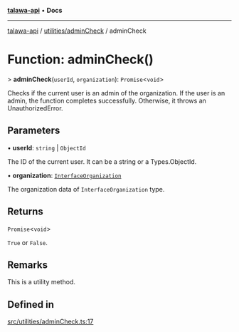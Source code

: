 [**talawa-api**](../../../README.md) • **Docs**

***

[talawa-api](../../../modules.md) / [utilities/adminCheck](../README.md) / adminCheck

# Function: adminCheck()

\> **adminCheck**(`userId`, `organization`): `Promise`\<`void`\>

Checks if the current user is an admin of the organization.
If the user is an admin, the function completes successfully. Otherwise, it throws an UnauthorizedError.

## Parameters

• **userId**: `string` \| `ObjectId`

The ID of the current user. It can be a string or a Types.ObjectId.

• **organization**: [`InterfaceOrganization`](../../../models/Organization/interfaces/InterfaceOrganization.md)

The organization data of `InterfaceOrganization` type.

## Returns

`Promise`\<`void`\>

`True` or `False`.

## Remarks

This is a utility method.

## Defined in

[src/utilities/adminCheck.ts:17](https://github.com/PalisadoesFoundation/talawa-api/blob/60937520d7a29ccf883a9c6a7c2d186bae92a81b/src/utilities/adminCheck.ts#L17)
